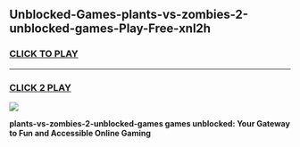 
## Unblocked-Games-plants-vs-zombies-2-unblocked-games-Play-Free-xnl2h
<h3>
<a href="https://premium76.site?title=plants-vs-zombies-2-unblocked-games&ref=22A">CLICK TO PLAY</a></h3>
<hr>

<h3>
<a href="https://premium76.site?title=plants-vs-zombies-2-unblocked-games&ref=22A">CLICK 2 PLAY</a>
  
</h3>

<a href="https://premium76.site?title=plants-vs-zombies-2-unblocked-games&ref=22A"><img src="https://clearcache.store/games.png"></a>


**plants-vs-zombies-2-unblocked-games games unblocked: Your Gateway to Fun and Accessible Online Gaming**
